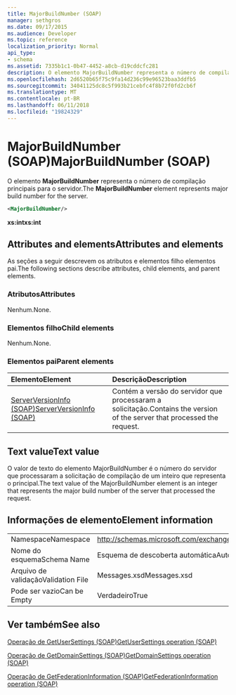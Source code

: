 ```yaml
---
title: MajorBuildNumber (SOAP)
manager: sethgros
ms.date: 09/17/2015
ms.audience: Developer
ms.topic: reference
localization_priority: Normal
api_type:
- schema
ms.assetid: 7335b1c1-0b47-4452-a8cb-d19cddcfc281
description: O elemento MajorBuildNumber representa o número de compilação principais para o servidor.
ms.openlocfilehash: 2d6520b65f75c9fa14d236c99e96523baa3ddfb5
ms.sourcegitcommit: 34041125dc8c5f993b21cebfc4f8b72f0fd2cb6f
ms.translationtype: MT
ms.contentlocale: pt-BR
ms.lasthandoff: 06/11/2018
ms.locfileid: "19824329"
---
```

# <a name="majorbuildnumber-soap"></a><span data-ttu-id="be8a6-103">MajorBuildNumber (SOAP)</span><span class="sxs-lookup"><span data-stu-id="be8a6-103">MajorBuildNumber (SOAP)</span></span>

<span data-ttu-id="be8a6-104">O elemento **MajorBuildNumber** representa o número de compilação principais para o servidor.</span><span class="sxs-lookup"><span data-stu-id="be8a6-104">The **MajorBuildNumber** element represents major build number for the server.</span></span> 
  
```XML
<MajorBuildNumber/>
```

 <span data-ttu-id="be8a6-105">**xs:int**</span><span class="sxs-lookup"><span data-stu-id="be8a6-105">**xs:int**</span></span>
## <a name="attributes-and-elements"></a><span data-ttu-id="be8a6-106">Attributes and elements</span><span class="sxs-lookup"><span data-stu-id="be8a6-106">Attributes and elements</span></span>

<span data-ttu-id="be8a6-107">As seções a seguir descrevem os atributos e elementos filho elementos pai.</span><span class="sxs-lookup"><span data-stu-id="be8a6-107">The following sections describe attributes, child elements, and parent elements.</span></span>
  
### <a name="attributes"></a><span data-ttu-id="be8a6-108">Atributos</span><span class="sxs-lookup"><span data-stu-id="be8a6-108">Attributes</span></span>

<span data-ttu-id="be8a6-109">Nenhum.</span><span class="sxs-lookup"><span data-stu-id="be8a6-109">None.</span></span>
  
### <a name="child-elements"></a><span data-ttu-id="be8a6-110">Elementos filho</span><span class="sxs-lookup"><span data-stu-id="be8a6-110">Child elements</span></span>

<span data-ttu-id="be8a6-111">Nenhum.</span><span class="sxs-lookup"><span data-stu-id="be8a6-111">None.</span></span>
  
### <a name="parent-elements"></a><span data-ttu-id="be8a6-112">Elementos pai</span><span class="sxs-lookup"><span data-stu-id="be8a6-112">Parent elements</span></span>

|<span data-ttu-id="be8a6-113">**Elemento**</span><span class="sxs-lookup"><span data-stu-id="be8a6-113">**Element**</span></span>|<span data-ttu-id="be8a6-114">**Descrição**</span><span class="sxs-lookup"><span data-stu-id="be8a6-114">**Description**</span></span>|
|:-----|:-----|
|[<span data-ttu-id="be8a6-115">ServerVersionInfo (SOAP)</span><span class="sxs-lookup"><span data-stu-id="be8a6-115">ServerVersionInfo (SOAP)</span></span>](serverversioninfo-soap.md) <br/> |<span data-ttu-id="be8a6-116">Contém a versão do servidor que processaram a solicitação.</span><span class="sxs-lookup"><span data-stu-id="be8a6-116">Contains the version of the server that processed the request.</span></span>  <br/> |
   
## <a name="text-value"></a><span data-ttu-id="be8a6-117">Text value</span><span class="sxs-lookup"><span data-stu-id="be8a6-117">Text value</span></span>

<span data-ttu-id="be8a6-118">O valor de texto do elemento MajorBuildNumber é o número do servidor que processaram a solicitação de compilação de um inteiro que representa o principal.</span><span class="sxs-lookup"><span data-stu-id="be8a6-118">The text value of the MajorBuildNumber element is an integer that represents the major build number of the server that processed the request.</span></span>
  
## <a name="element-information"></a><span data-ttu-id="be8a6-119">Informações de elemento</span><span class="sxs-lookup"><span data-stu-id="be8a6-119">Element information</span></span>

|||
|:-----|:-----|
|<span data-ttu-id="be8a6-120">Namespace</span><span class="sxs-lookup"><span data-stu-id="be8a6-120">Namespace</span></span>  <br/> |http://schemas.microsoft.com/exchange/2010/Autodiscover  <br/> |
|<span data-ttu-id="be8a6-121">Nome do esquema</span><span class="sxs-lookup"><span data-stu-id="be8a6-121">Schema Name</span></span>  <br/> |<span data-ttu-id="be8a6-122">Esquema de descoberta automática</span><span class="sxs-lookup"><span data-stu-id="be8a6-122">Autodiscover schema</span></span>  <br/> |
|<span data-ttu-id="be8a6-123">Arquivo de validação</span><span class="sxs-lookup"><span data-stu-id="be8a6-123">Validation File</span></span>  <br/> |<span data-ttu-id="be8a6-124">Messages.xsd</span><span class="sxs-lookup"><span data-stu-id="be8a6-124">Messages.xsd</span></span>  <br/> |
|<span data-ttu-id="be8a6-125">Pode ser vazio</span><span class="sxs-lookup"><span data-stu-id="be8a6-125">Can be Empty</span></span>  <br/> |<span data-ttu-id="be8a6-126">Verdadeiro</span><span class="sxs-lookup"><span data-stu-id="be8a6-126">True</span></span>  <br/> |
   
## <a name="see-also"></a><span data-ttu-id="be8a6-127">Ver também</span><span class="sxs-lookup"><span data-stu-id="be8a6-127">See also</span></span>



[<span data-ttu-id="be8a6-128">Operação de GetUserSettings (SOAP)</span><span class="sxs-lookup"><span data-stu-id="be8a6-128">GetUserSettings operation (SOAP)</span></span>](getusersettings-operation-soap.md)
  
[<span data-ttu-id="be8a6-129">Operação de GetDomainSettings (SOAP)</span><span class="sxs-lookup"><span data-stu-id="be8a6-129">GetDomainSettings operation (SOAP)</span></span>](getdomainsettings-operation-soap.md)
  
[<span data-ttu-id="be8a6-130">Operação de GetFederationInformation (SOAP)</span><span class="sxs-lookup"><span data-stu-id="be8a6-130">GetFederationInformation operation (SOAP)</span></span>](getfederationinformation-operation-soap.md)

